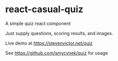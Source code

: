 # react-casual-quiz
A simple quiz react component

Just supply questions, scoring results, and images.

Live demo at https://stevenvictor.net/quiz

See https://github.com/smycynek/quiz for usage
